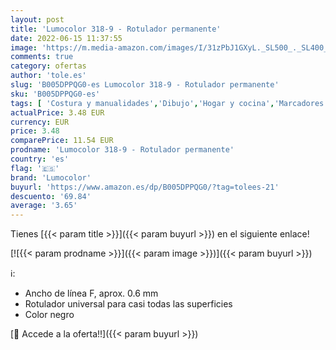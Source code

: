```yaml
---
layout: post
title: 'Lumocolor 318-9 - Rotulador permanente'
date: 2022-06-15 11:37:55
image: 'https://m.media-amazon.com/images/I/31zPbJ1GXyL._SL500_._SL400_.jpg'
comments: true
category: ofertas
author: 'tole.es'
slug: 'B005DPPQG0-es Lumocolor 318-9 - Rotulador permanente'
sku: 'B005DPPQG0-es'
tags: [ 'Costura y manualidades','Dibujo','Hogar y cocina','Marcadores','Materiales de dibujo','lumocolor','rotulador','🇪🇸', ]
actualPrice: 3.48 EUR
currency: EUR
price: 3.48
comparePrice: 11.54 EUR
prodname: 'Lumocolor 318-9 - Rotulador permanente'
country: 'es'
flag: '🇪🇸'
brand: 'Lumocolor'
buyurl: 'https://www.amazon.es/dp/B005DPPQG0/?tag=tolees-21'
descuento: '69.84'
average: '3.65'
---
```


Tienes [{{< param title >}}]({{< param buyurl >}}) en el siguiente enlace!

[![{{< param prodname >}}]({{< param image >}})]({{< param buyurl >}})

ℹ️:

- Ancho de línea F, aprox. 0.6 mm
- Rotulador universal para casi todas las superficies
- Color negro

[🛒 Accede a la oferta!!]({{< param buyurl >}})
